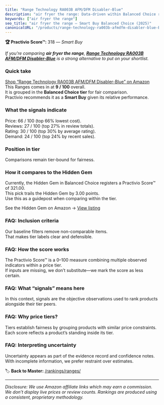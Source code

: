 ```yaml
---
title: "Range Technology RA003B AFM/DFM Disabler-Blue"
description: "air fryer the range: Data-driven within Balanced Choice ranking using the Practivio Score™. Positioned by quality, value, demand, findability, momentum."
keywords: ["air fryer the range"]
seo_title: "air fryer the range — Smart Buy Balanced Choice (2025)"
canonicalURL: "/products/range-technology-ra003b-afmdfm-disabler-blue-B084X5V8RR/"
---
```


**🏆 Practivio Score™:** 318 — _Smart Buy_


*If you're comparing **air fryer the range**, **[Range Technology RA003B AFM/DFM Disabler-Blue](https://www.amazon.com/dp/B084X5V8RR?tag=practivio-20)** is a strong alternative to put on your shortlist.*
### Quick take
[Shop “Range Technology RA003B AFM/DFM Disabler-Blue” on Amazon](https://www.amazon.com/dp/B084X5V8RR?tag=practivio-20)
This Ranges comes in at **9 / 100** overall.  
It is grouped in the **Balanced Choice tier** for fair comparison.  
Practivio recommends it as a **Smart Buy** given its relative performance.

### What the signals indicate
Price: 66 / 100 (top 66% lowest cost).  
Reviews: 27 / 100 (top 27% in review totals).  
Rating: 30 / 100 (top 30% by average rating).  
Demand: 24 / 100 (top 24% by recent sales).

### Position in tier
Comparisons remain tier-bound for fairness.

### How it compares to the Hidden Gem
Currently, the Hidden Gem in Balanced Choice registers a Practivio Score™ of 321.00.  
This pick trails the Hidden Gem by 3.00 points.  
Use this as a guidepost when comparing within the tier.  

See the Hidden Gem on Amazon → [View listing](https://www.amazon.com/dp/B08TLT65WM?tag=practivio-20)

### FAQ: Inclusion criteria
Our baseline filters remove non-comparable items.  
That makes tier labels clear and defensible.

### FAQ: How the score works
The Practivio Score™ is a 0–100 measure combining multiple observed indicators within a price tier.  
If inputs are missing, we don’t substitute—we mark the score as less certain.

### FAQ: What “signals” means here
In this context, signals are the objective observations used to rank products alongside their tier peers.

### FAQ: Why price tiers?
Tiers establish fairness by grouping products with similar price constraints.  
Each score reflects a product’s standing inside its tier.

### FAQ: Interpreting uncertainty
Uncertainty appears as part of the evidence record and confidence notes.  
With incomplete information, we prefer restraint over estimates.


🏷️ **Back to Master:** [/rankings/ranges/](/rankings/ranges/)

---
_Disclosure: We use Amazon affiliate links which may earn a commission. We don’t display live prices or review counts. Rankings are produced using a consistent, proprietary methodology._
